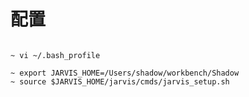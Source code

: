 
# 配置

 ``` shell

~ vi ~/.bash_profile

~ export JARVIS_HOME=/Users/shadow/workbench/Shadow
~ source $JARVIS_HOME/jarvis/cmds/jarvis_setup.sh

 ```
